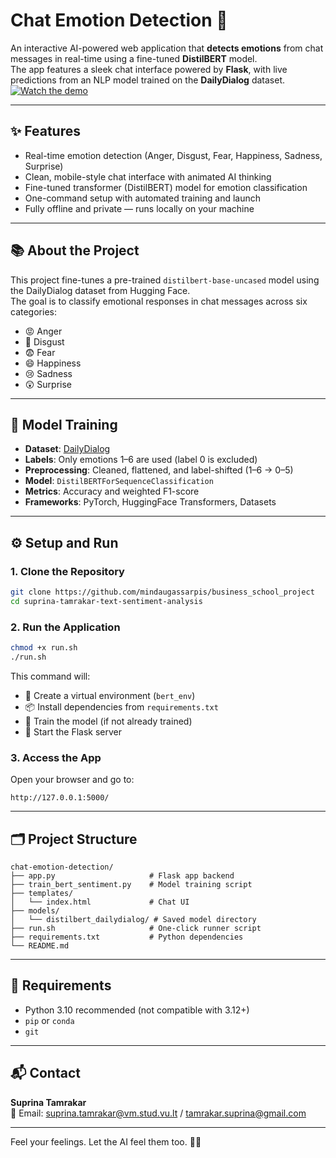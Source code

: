 # Chat Emotion Detection 🚀

An interactive AI-powered web application that **detects emotions** from chat messages in real-time using a fine-tuned **DistilBERT** model.  
The app features a sleek chat interface powered by **Flask**, with live predictions from an NLP model trained on the **DailyDialog** dataset.
[![Watch the demo](https://img.youtube.com/vi/H17m7z6qffU/hqdefault.jpg)](https://youtube.com/shorts/H17m7z6qffU?feature=share)

---

## ✨ Features

- Real-time emotion detection (Anger, Disgust, Fear, Happiness, Sadness, Surprise)
- Clean, mobile-style chat interface with animated AI thinking
- Fine-tuned transformer (DistilBERT) model for emotion classification
- One-command setup with automated training and launch
- Fully offline and private — runs locally on your machine

---

## 📚 About the Project

This project fine-tunes a pre-trained `distilbert-base-uncased` model using the DailyDialog dataset from Hugging Face.  
The goal is to classify emotional responses in chat messages across six categories:

- 😡 Anger
- 🤢 Disgust
- 😨 Fear
- 😄 Happiness
- 😢 Sadness
- 😲 Surprise

---

## 🧠 Model Training

- **Dataset**: [DailyDialog](https://huggingface.co/datasets/daily_dialog)
- **Labels**: Only emotions 1–6 are used (label 0 is excluded)
- **Preprocessing**: Cleaned, flattened, and label-shifted (1–6 → 0–5)
- **Model**: `DistilBERTForSequenceClassification`
- **Metrics**: Accuracy and weighted F1-score
- **Frameworks**: PyTorch, HuggingFace Transformers, Datasets

---

## ⚙️ Setup and Run

### 1. Clone the Repository

```bash
git clone https://github.com/mindaugassarpis/business_school_project
cd suprina-tamrakar-text-sentiment-analysis
```

### 2. Run the Application

```bash
chmod +x run.sh
./run.sh
```

This command will:

- 🔧 Create a virtual environment (`bert_env`)
- 📦 Install dependencies from `requirements.txt`
- 🧠 Train the model (if not already trained)
- 🚀 Start the Flask server

### 3. Access the App

Open your browser and go to:

```
http://127.0.0.1:5000/
```

---

## 🗂 Project Structure

```
chat-emotion-detection/
├── app.py                     # Flask app backend
├── train_bert_sentiment.py    # Model training script
├── templates/
│   └── index.html             # Chat UI
├── models/
│   └── distilbert_dailydialog/ # Saved model directory
├── run.sh                     # One-click runner script
├── requirements.txt           # Python dependencies
└── README.md
```

---

## 🧩 Requirements

- Python 3.10 recommended (not compatible with 3.12+)
- `pip` or `conda`
- `git`

---

## 📬 Contact

**Suprina Tamrakar**  
📧 Email: suprina.tamrakar@vm.stud.vu.lt / tamrakar.suprina@gmail.com

---

Feel your feelings. Let the AI feel them too. 💬🧠
